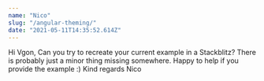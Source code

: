 ```yaml
---
name: "Nico"
slug: "/angular-theming/"
date: "2021-05-11T14:35:52.614Z"
---
```

Hi Vgon,
Can you try to recreate your current example in a Stackblitz? There is probably just a minor thing missing somewhere.
Happy to help if you provide the example :)
Kind regards
Nico
